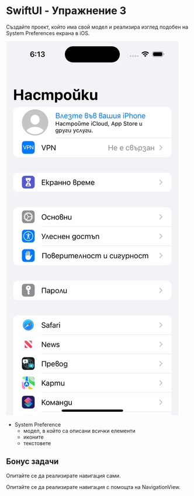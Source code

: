 # SwiftUI - Упражнение 3

Създайте проект, който има свой модел и реализира изглед подобен на System Preferences екрана в iOS. 

![ios settings screen](./assets/exercises/exercise_3.png)

* System Preference
    - модел, в който са описани всички елементи
    - иконите
    - текстовете

## Бонус задачи

Опитайте се да реализирате навигация сами.

Опитайте се да реализирате навигация с помощта на NavigationView.
